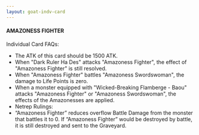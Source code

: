 ```yaml
---
layout: goat-indv-card
---
```

#### AMAZONESS FIGHTER

Individual Card FAQs:

*   The ATK of this card should be 1500 ATK.
*   When "Dark Ruler Ha Des" attacks "Amazoness Fighter", the effect of "Amazoness Fighter" is still resolved.
*   When "Amazoness Fighter" battles "Amazoness Swordswoman", the damage to Life Points is zero.
*   When a monster equipped with "Wicked-Breaking Flamberge - Baou" attacks "Amazoness Fighter" or "Amazoness Swordswoman", the effects of the Amazonesses are applied.
*   Netrep Rulings:
*   “Amazoness Fighter” reduces overflow Battle Damage from the monster that battles it to 0. If “Amazoness Fighter” would be destroyed by battle, it is still destroyed and sent to the Graveyard.